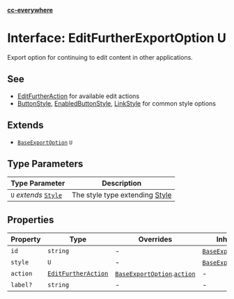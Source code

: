 [**cc-everywhere**](../../../../../index.md)

<HorizontalLine />

# Interface: EditFurtherExportOption U

Export option for continuing to edit content in other applications.

## See

 - [EditFurtherAction](edit-further-action.md) for available edit actions
 - [ButtonStyle](../type-aliases/button-style.md), [EnabledButtonStyle](../type-aliases/enabled-button-style.md), [LinkStyle](link-style.md) for common style options

## Extends

- [`BaseExportOption`](base-export-option.md) `U`

## Type Parameters

| Type Parameter | Description |
| ------ | ------ |
| `U` *extends* [`Style`](style.md) | The style type extending [Style](style.md) |

## Properties

| Property | Type | Overrides | Inherited from |
| ------ | ------ | ------ | ------ |
| `id` | `string` | - | [`BaseExportOption`](base-export-option.md).[`id`](base-export-option.md#id) |
| `style` | `U` | - | [`BaseExportOption`](base-export-option.md).[`style`](base-export-option.md#style) |
| `action` | [`EditFurtherAction`](edit-further-action.md) | [`BaseExportOption`](base-export-option.md).[`action`](base-export-option.md#action) | - |
| `label?` | `string` | - | - |
